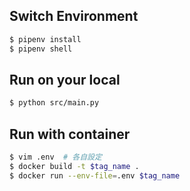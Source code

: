 ## Switch Environment

```sh
$ pipenv install
$ pipenv shell
```

## Run on your local

```sh
$ python src/main.py
```

## Run with container

```sh
$ vim .env  # 各自設定
$ docker build -t $tag_name .
$ docker run --env-file=.env $tag_name
```
